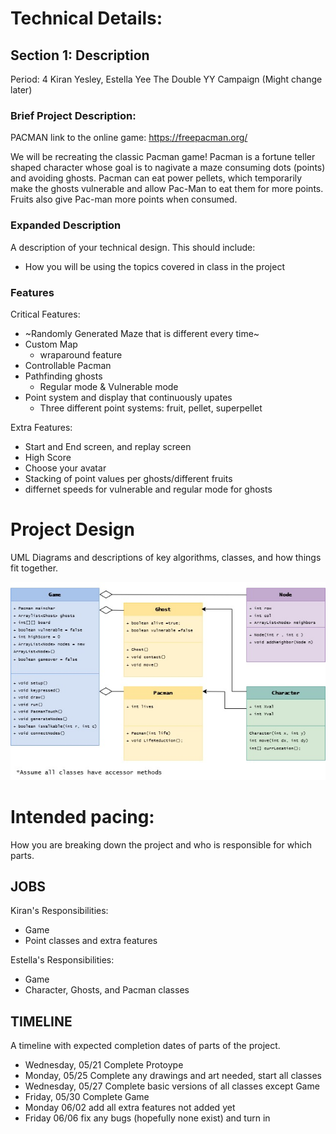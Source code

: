 
# Technical Details:

## Section 1: Description
Period: 4
Kiran Yesley, Estella Yee 
The Double YY Campaign (Might change later)

### Brief Project Description: 
PACMAN
link to the online game: https://freepacman.org/

We will be recreating the classic Pacman game! Pacman is a fortune teller shaped character whose goal is to nagivate a maze consuming dots (points) and avoiding ghosts. Pacman can eat power pellets, which temporarily make the ghosts vulnerable and allow Pac-Man to eat them for more points. Fruits also give Pac-man more points when consumed. 

### Expanded Description 
A description of your technical design. This should include: 
* How you will be using the topics covered in class in the project

### Features 
Critical Features: 
- ~Randomly Generated Maze that is different every time~
- Custom Map 
    - wraparound feature 
- Controllable Pacman 
- Pathfinding ghosts 
    - Regular mode & Vulnerable mode 
- Point system and display that continuously upates 
    - Three different point systems: fruit, pellet, superpellet 

Extra Features: 
- Start and End screen, and replay screen 
- High Score 
- Choose your avatar 
- Stacking of point values per ghosts/different fruits
- differnet speeds for vulnerable and regular mode for ghosts  
     
# Project Design

UML Diagrams and descriptions of key algorithms, classes, and how things fit together.

![Alt text](UML.jpg?raw=true "Title" ) 
    
# Intended pacing:

How you are breaking down the project and who is responsible for which parts.

## JOBS 
Kiran's Responsibilities: 
- Game 
- Point classes and extra features

Estella's Responsibilities:
- Game 
- Character, Ghosts, and Pacman classes 

## TIMELINE 
A timeline with expected completion dates of parts of the project. 
- Wednesday, 05/21 Complete Protoype 
- Monday, 05/25 Complete any drawings and art needed, start all classes
- Wednesday, 05/27 Complete basic versions of all classes except Game 
- Friday, 05/30 Complete Game 
- Monday 06/02 add all extra features not added yet
- Friday 06/06 fix any bugs (hopefully none exist) and turn in

